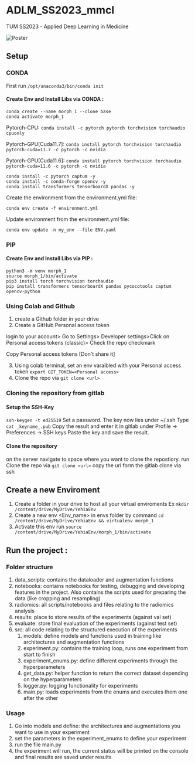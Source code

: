 # ADLM_SS2023_mmcl

TUM SS2023 - Applied Deep Learning in Medicine

<!-- ![Poster]()  -->
![Poster](https://github.com/yehiahesham/ADLM_PI-CAI/blob/main/ADLM_Poster.png)

## Setup
### CONDA 

First run
`/opt/anaconda3/bin/conda init`

#### Create Env and Install Libs via CONDA :

```
conda create --name morph_1 --clone base
conda activate morph_1
```
Pytorch-CPU:
`conda install -c pytorch pytorch torchvision torchaudio cpuonly `

Pytorch-GPU[Cuda11.7]:
`conda install pytorch torchvision torchaudio pytorch-cuda=11.7 -c pytorch -c nvidia`

Pytorch-GPU[Cuda11.6]:
`conda install pytorch torchvision torchaudio pytorch-cuda=11.6 -c pytorch -c nvidia`

```
conda install -c pytorch captum -y
conda install -c conda-forge opencv -y 
conda install transformers tensorboardX pandas -y
```

Create the environment from the environment.yml file: 

`conda env create -f environment.yml`

Update environment from the environment.yml file: 

`conda env update -n my_env --file ENV.yaml`


### PIP
#### Create Env and Install Libs via PIP :

```
python3 -m venv morph_1
source morph_1/bin/activate
pip3 install torch torchvision torchaudio
pip install transformers tensorboardX pandas pycocotools captum  opencv-python
```

### Using Colab and Github

1. create a Github folder in your drive
2. Create a GitHub Personal access token 

  login to your account> Go to Settings> Developer settings>Click on Personal access tokens (classic)> Check the repo checkmark  
  
  Copy Personal access tokens [Don't share it]
  
3. Using  colab terminal, set an env varaibled with your Personal access token  `export GIT_TOKEN=<Personal access>`
4. Clone the repo via `git clone <url>`

### Cloning the repository from gitlab

#### Setup the SSH-Key
`ssh-keygen -t ed25519`
Set a password.
The key now lies under ~/.ssh
Type `cat _keyname_.pub`
Copy the result and enter it in gitlab under Profile -> Preferences -> SSH keys
Paste the key and save the result.

#### Clone the repository
on the server navigate to space where you want to clone the repostiory.
run Clone the repo via `git clone <url>`
copy the url form the gitlab clone via ssh

## Create a new Enviroment 
1. Create a folder in your drive to host all your virtual enviroments Ex `mkdir /content/drive/MyDrive/YehiaEnv`
2. Create a new env <Env_name> in  envs folder by command `cd /content/drive/MyDrive/YehiaEnv && virtualenv morph_1` 
3. Activate this env run `source /content/drive/MyDrive/YehiaEnv/morph_1/bin/activate`

##  Run the project : 

### Folder structure

1. data_scripts: contains the dataloader and augmentation functions
2. notebooks: contains notebooks for testing, debugging and developing features in the project. Also contains the scripts used for preparing the data (like cropping and resampling)
3. radiomics: all scripts/notebooks and files relating to the radiomics analysis
4. results:  place to store results of the experiments (against val set)
5. evaluate: store final evaluation of the experiments (against test set)
6. src: all code relating to the structured execution of the experiments
    1. models: define models and functions used in training like architectures and augmentation functions
    2. experiment.py: contains the training loop, runs one experiment from start to finish
    3. experiment_enums.py: define different experiments through the hyperparameters
    4. get_data.py: helper function to return the correct dataset depending on the hyperparameters
    5. logger.py: logging functionality for experiments
    6. main.py: loads experiments from the enums and executes them one after the other

### Usage
1. Go into models and define: the architectures and augmentations you want to use in your experiment
2. set the parameters in the experiment_enums to define your experiment
3. run the file main.py 
4. the experiment will run, the current status will be printed on the console and final results are saved under results

